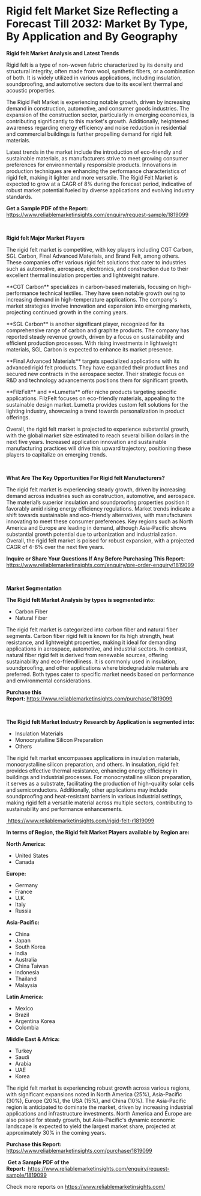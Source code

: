 <p><h1>Rigid felt Market Size Reflecting a Forecast Till 2032: Market By Type, By Application and By Geography</h1></p><p><strong>Rigid felt Market Analysis and Latest Trends</strong></p>
<p><p>Rigid felt is a type of non-woven fabric characterized by its density and structural integrity, often made from wool, synthetic fibers, or a combination of both. It is widely utilized in various applications, including insulation, soundproofing, and automotive sectors due to its excellent thermal and acoustic properties.</p><p>The Rigid Felt Market is experiencing notable growth, driven by increasing demand in construction, automotive, and consumer goods industries. The expansion of the construction sector, particularly in emerging economies, is contributing significantly to this market's growth. Additionally, heightened awareness regarding energy efficiency and noise reduction in residential and commercial buildings is further propelling demand for rigid felt materials.</p><p>Latest trends in the market include the introduction of eco-friendly and sustainable materials, as manufacturers strive to meet growing consumer preferences for environmentally responsible products. Innovations in production techniques are enhancing the performance characteristics of rigid felt, making it lighter and more versatile. The Rigid Felt Market is expected to grow at a CAGR of 8% during the forecast period, indicative of robust market potential fueled by diverse applications and evolving industry standards.</p></p>
<p><strong>Get a Sample PDF of the Report:&nbsp;</strong> <a href="https://www.reliablemarketinsights.com/enquiry/request-sample/1819099?utm_campaign=2891&utm_medium=2&utm_source=Github&utm_content=ia&utm_term=04042025&utm_id=rigid-felt">https://www.reliablemarketinsights.com/enquiry/request-sample/1819099</a></p>
<p>&nbsp;</p>
<p><strong>Rigid felt Major Market Players</strong></p>
<p><p>The rigid felt market is competitive, with key players including CGT Carbon, SGL Carbon, Final Advanced Materials, and Brand Felt, among others. These companies offer various rigid felt solutions that cater to industries such as automotive, aerospace, electronics, and construction due to their excellent thermal insulation properties and lightweight nature.</p><p>**CGT Carbon** specializes in carbon-based materials, focusing on high-performance technical textiles. They have seen notable growth owing to increasing demand in high-temperature applications. The company's market strategies involve innovation and expansion into emerging markets, projecting continued growth in the coming years.</p><p>**SGL Carbon** is another significant player, recognized for its comprehensive range of carbon and graphite products. The company has reported steady revenue growth, driven by a focus on sustainability and efficient production processes. With rising investments in lightweight materials, SGL Carbon is expected to enhance its market presence.</p><p>**Final Advanced Materials** targets specialized applications with its advanced rigid felt products. They have expanded their product lines and secured new contracts in the aerospace sector. Their strategic focus on R&D and technology advancements positions them for significant growth.</p><p>**FilzFelt** and **Lumetta** offer niche products targeting specific applications. FilzFelt focuses on eco-friendly materials, appealing to the sustainable design market. Lumetta provides custom felt solutions for the lighting industry, showcasing a trend towards personalization in product offerings.</p><p>Overall, the rigid felt market is projected to experience substantial growth, with the global market size estimated to reach several billion dollars in the next five years. Increased application innovation and sustainable manufacturing practices will drive this upward trajectory, positioning these players to capitalize on emerging trends.</p></p>
<p>&nbsp;</p>
<p><strong>What Are The Key Opportunities For Rigid felt Manufacturers?</strong></p>
<p><p>The rigid felt market is experiencing steady growth, driven by increasing demand across industries such as construction, automotive, and aerospace. The material’s superior insulation and soundproofing properties position it favorably amid rising energy efficiency regulations. Market trends indicate a shift towards sustainable and eco-friendly alternatives, with manufacturers innovating to meet these consumer preferences. Key regions such as North America and Europe are leading in demand, although Asia-Pacific shows substantial growth potential due to urbanization and industrialization. Overall, the rigid felt market is poised for robust expansion, with a projected CAGR of 4-6% over the next five years.</p></p>
<p><strong>Inquire or Share Your Questions If Any Before Purchasing This Report:</strong> <a href="https://www.reliablemarketinsights.com/enquiry/pre-order-enquiry/1819099?utm_campaign=2891&utm_medium=2&utm_source=Github&utm_content=ia&utm_term=04042025&utm_id=rigid-felt">https://www.reliablemarketinsights.com/enquiry/pre-order-enquiry/1819099</a></p>
<p>&nbsp;</p>
<p><strong>Market Segmentation</strong></p>
<p><strong>The Rigid felt Market Analysis by types is segmented into:</strong></p>
<p><ul><li>Carbon Fiber</li><li>Natural Fiber</li></ul></p>
<p><p>The rigid felt market is categorized into carbon fiber and natural fiber segments. Carbon fiber rigid felt is known for its high strength, heat resistance, and lightweight properties, making it ideal for demanding applications in aerospace, automotive, and industrial sectors. In contrast, natural fiber rigid felt is derived from renewable sources, offering sustainability and eco-friendliness. It is commonly used in insulation, soundproofing, and other applications where biodegradable materials are preferred. Both types cater to specific market needs based on performance and environmental considerations.</p></p>
<p><strong>Purchase this Report:&nbsp;</strong><a href="https://www.reliablemarketinsights.com/purchase/1819099?utm_campaign=2891&utm_medium=2&utm_source=Github&utm_content=ia&utm_term=04042025&utm_id=rigid-felt">https://www.reliablemarketinsights.com/purchase/1819099</a></p>
<p>&nbsp;</p>
<p><strong>The Rigid felt Market Industry Research by Application is segmented into:</strong></p>
<p><ul><li>Insulation Materials</li><li>Monocrystalline Silicon Preparation</li><li>Others</li></ul></p>
<p><p>The rigid felt market encompasses applications in insulation materials, monocrystalline silicon preparation, and others. In insulation, rigid felt provides effective thermal resistance, enhancing energy efficiency in buildings and industrial processes. For monocrystalline silicon preparation, it serves as a substrate, facilitating the production of high-quality solar cells and semiconductors. Additionally, other applications may include soundproofing and heat-resistant barriers in various industrial settings, making rigid felt a versatile material across multiple sectors, contributing to sustainability and performance enhancements.</p></p>
<p><a href="https://www.reliablemarketinsights.com/rigid-felt-r1819099?utm_campaign=2891&utm_medium=2&utm_source=Github&utm_content=ia&utm_term=04042025&utm_id=rigid-felt">&nbsp;https://www.reliablemarketinsights.com/rigid-felt-r1819099</a></p>
<p><strong>In terms of Region, the Rigid felt Market Players available by Region are:</strong></p>
<p>
    <p> <strong> North America: </strong>
        <ul>
            <li>United States</li>
            <li>Canada</li>
        </ul>
        </p> 
    <p> <strong> Europe: </strong>
        <ul>
            <li>Germany</li>
            <li>France</li>
            <li>U.K.</li>
            <li>Italy</li>
            <li>Russia</li>
        </ul>
        </p> 
    <p> <strong> Asia-Pacific: </strong>
        <ul>
            <li>China</li>
            <li>Japan</li>
            <li>South Korea</li>
            <li>India</li>
            <li>Australia</li>
            <li>China Taiwan</li>
            <li>Indonesia</li>
            <li>Thailand</li>
            <li>Malaysia</li>
        </ul>
        </p> 
    <p> <strong> Latin America: </strong>
        <ul>
            <li>Mexico</li>
            <li>Brazil</li>
            <li>Argentina Korea</li>
            <li>Colombia</li>
        </ul>
        </p> 
    <p> <strong> Middle East & Africa: </strong>
        <ul>
            <li>Turkey</li>
            <li>Saudi</li>
            <li>Arabia</li>
            <li>UAE</li>
            <li>Korea</li>
        </ul>
    </p>
    </p>
<p><p>The rigid felt market is experiencing robust growth across various regions, with significant expansions noted in North America (25%), Asia-Pacific (30%), Europe (20%), the USA (15%), and China (10%). The Asia-Pacific region is anticipated to dominate the market, driven by increasing industrial applications and infrastructure investments. North America and Europe are also poised for steady growth, but Asia-Pacific's dynamic economic landscape is expected to yield the largest market share, projected at approximately 30% in the coming years.</p></p>
<p><strong>Purchase this Report: </strong><a href="https://www.reliablemarketinsights.com/purchase/1819099?utm_campaign=2891&utm_medium=2&utm_source=Github&utm_content=ia&utm_term=04042025&utm_id=rigid-felt">https://www.reliablemarketinsights.com/purchase/1819099</a></p>
<p>&nbsp;<strong>Get a Sample PDF of the Report:&nbsp;&nbsp;</strong><a href="https://www.reliablemarketinsights.com/enquiry/request-sample/1819099?utm_campaign=2891&utm_medium=2&utm_source=Github&utm_content=ia&utm_term=04042025&utm_id=rigid-felt">https://www.reliablemarketinsights.com/enquiry/request-sample/1819099</a></p>
<p><strong></strong></p>
<p>Check more reports on <a href="https://www.reliablemarketinsights.com/?utm_campaign=2891&utm_medium=2&utm_source=Github&utm_content=ia&utm_term=04042025&utm_id=rigid-felt">https://www.reliablemarketinsights.com/</a></p>